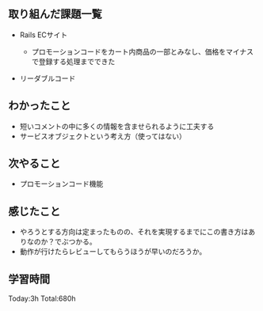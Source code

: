 ## 取り組んだ課題一覧
- Rails ECサイト
  - プロモーションコードをカート内商品の一部とみなし、価格をマイナスで登録する処理までできた                      

- リーダブルコード
  
## わかったこと
- 短いコメントの中に多くの情報を含ませられるように工夫する
- サービスオブジェクトという考え方（使ってはない）

## 次やること
- プロモーションコード機能　

## 感じたこと
- やろうとする方向は定まったものの、それを実現するまでにこの書き方はありなのか？でぶつかる。
- 動作が行けたらレビューしてもらうほうが早いのだろうか。
  
## 学習時間
Today:3h
Total:680h